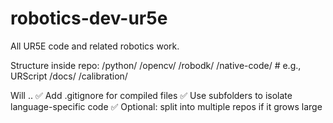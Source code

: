 # robotics-dev-ur5e
All UR5E code and related robotics work.

Structure inside repo:
/python/
/opencv/
/robodk/
/native-code/   # e.g., URScript
/docs/
/calibration/

Will ..
✅ Add .gitignore for compiled files
✅ Use subfolders to isolate language-specific code
✅ Optional: split into multiple repos if it grows large
